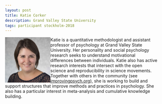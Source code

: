 ```yaml
---
layout: post
title: Katie Corker
description: Grand Valley State University
tags: participant stockholm-2018
---
```

<img align="left" width="150" height="150" src="/events/2018-04-stockholm/people/corker_katherine.jpg" alt="Katie Corker"/>Katie is a quantitative methodologist and assistant professor of psychology at Grand Valley State University. Her personality and social psychology research seeks to understand motivational differences between individuals. Katie also has active research interests that intersect with the open science and reproducibility in science movements. Together with others in the community (see <a href="http://improvingpsych.org" target="_blank" rel="noopener">improvingpsych.org</a>), she is working to build and support structures that improve methods and practices in psychology. She also has a particular interest in meta-analysis and cumulative knowledge building.